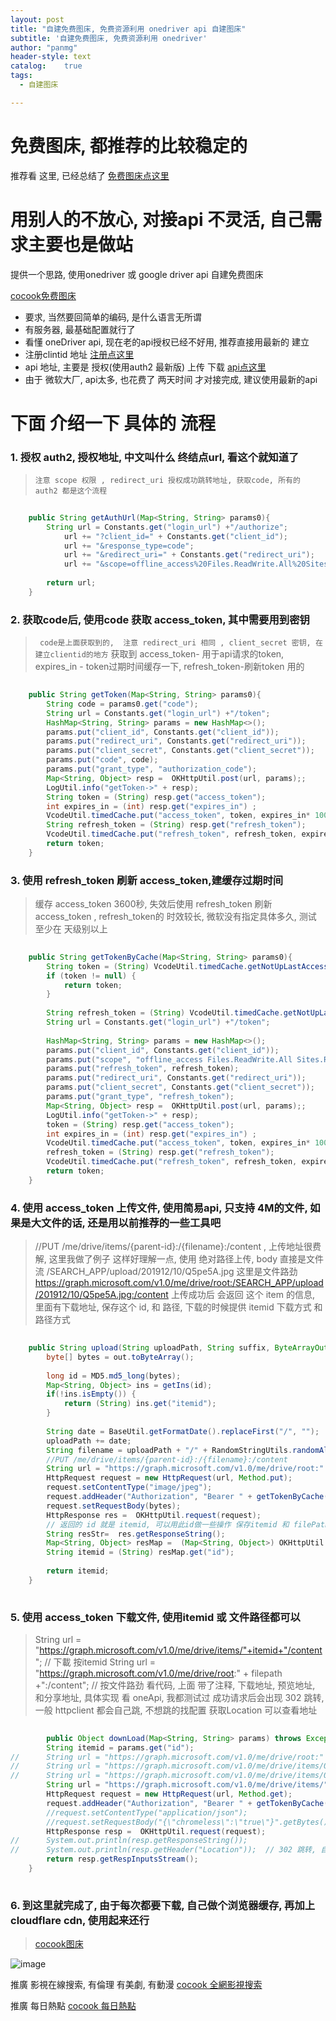 ```yaml
---
layout: post
title: "自建免费图床, 免费资源利用 onedriver api 自建图床"
subtitle: '自建免费图床, 免费资源利用 onedriver'
author: "panmg"
header-style: text
catalog:    true
tags:
  - 自建图床 

---
```



# 免费图床, 都推荐的比较稳定的
推荐看 这里, 已经总结了 [免费图床点这里](https://cocook.cn/2019/11/18/postimg-%E5%85%8D%E8%B4%B9%E5%9B%BE%E5%BA%8A/)



# 用别人的不放心, 对接api 不灵活, 自己需求主要也是做站

提供一个思路, 使用onedriver 或 google driver api 自建免费图床

[cocook免费图床](https://cocook.cn/2019/11/18/postimg-%E5%85%8D%E8%B4%B9%E5%9B%BE%E5%BA%8A/)

* 要求, 当然要回简单的编码, 是什么语言无所谓
* 有服务器, 最基础配置就行了
* 看懂 oneDriver api, 现在老的api授权已经不好用, 推荐直接用最新的 建立 
* 注册clintid 地址 [注册点这里](https://portal.azure.com/#blade/Microsoft_AAD_RegisteredApps/ApplicationMenuBlade/Overview/appId/a8baed3c-4a21-486f-9a5e-f4558f00b3f1/isMSAApp/)
* api 地址, 主要是 授权(使用auth2 最新版) 上传 下载 [api点这里](https://docs.microsoft.com/zh-cn/onedrive/developer/rest-api/api/driveitem_put_content?view=odsp-graph-online)
* 由于 微软大厂, api太多, 也花费了 两天时间 才对接完成, 建议使用最新的api

# 下面 介绍一下 具体的 流程

### 1. 授权 auth2, 授权地址, 中文叫什么 终结点url, 看这个就知道了 
	
> `注意 scope 权限 , redirect_uri 授权成功跳转地址, 获取code, 所有的 auth2 都是这个流程`

```java
	
	public String getAuthUrl(Map<String, String> params0){
		String url = Constants.get("login_url") +"/authorize";
			url += "?client_id=" + Constants.get("client_id");
			url += "&response_type=code";
			url += "&redirect_uri=" + Constants.get("redirect_uri");
			url += "&scope=offline_access%20Files.ReadWrite.All%20Sites.Read.All%20User.Read";
			
		return url;
	}

```


### 2. 获取code后, 使用code 获取 access_token, 其中需要用到密钥

> ` code是上面获取到的,  注意 redirect_uri 相同 , client_secret 密钥, 在建立clientid的地方`
>  获取到 access_token- 用于api请求的token,  expires_in - token过期时间缓存一下, refresh_token-刷新token 用的

```java
	
	public String getToken(Map<String, String> params0){
		String code = params0.get("code");
		String url = Constants.get("login_url") +"/token";
		HashMap<String, String> params = new HashMap<>();
		params.put("client_id", Constants.get("client_id"));
		params.put("redirect_uri", Constants.get("redirect_uri"));
		params.put("client_secret", Constants.get("client_secret"));
		params.put("code", code);
		params.put("grant_type", "authorization_code");
		Map<String, Object> resp =  OKHttpUtil.post(url, params);;
		LogUtil.info("getToken->" + resp);
		String token = (String) resp.get("access_token");
		int expires_in = (int) resp.get("expires_in") ;
		VcodeUtil.timedCache.put("access_token", token, expires_in* 1000);
		String refresh_token = (String) resp.get("refresh_token");
		VcodeUtil.timedCache.put("refresh_token", refresh_token, expires_in* 1000 * 36);
		return token;
	}

```
 
### 3. 使用 refresh_token 刷新 access_token,建缓存过期时间

>  缓存 access_token 3600秒, 失效后使用 refresh_token 刷新 access_token , refresh_token的 时效较长, 微软没有指定具体多久, 
>  测试 至少在 天级别以上

```java
	
	public String getTokenByCache(Map<String, String> params0){
		String token = (String) VcodeUtil.timedCache.getNotUpLastAccess("access_token");
		if (token != null) {
			return token;
		}
		
		String refresh_token = (String) VcodeUtil.timedCache.getNotUpLastAccess("refresh_token");
		String url = Constants.get("login_url") +"/token";
		
		HashMap<String, String> params = new HashMap<>();
		params.put("client_id", Constants.get("client_id"));
		params.put("scope", "offline_access Files.ReadWrite.All Sites.Read.All User.Read");
		params.put("refresh_token", refresh_token);
		params.put("redirect_uri", Constants.get("redirect_uri"));
		params.put("client_secret", Constants.get("client_secret"));
		params.put("grant_type", "refresh_token");
		Map<String, Object> resp =  OKHttpUtil.post(url, params);;
		LogUtil.info("getToken->" + resp);
		token = (String) resp.get("access_token");
		int expires_in = (int) resp.get("expires_in") ;
		VcodeUtil.timedCache.put("access_token", token, expires_in* 1000);
		refresh_token = (String) resp.get("refresh_token");
		VcodeUtil.timedCache.put("refresh_token", refresh_token, expires_in* 1000 * 36);
		return token;
	}

```


### 4. 使用 access_token 上传文件, 使用简易api, 只支持 4M的文件, 如果是大文件的话, 还是用以前推荐的一些工具吧

>  //PUT /me/drive/items/{parent-id}:/{filename}:/content , 上传地址很费解, 这里我做了例子
> 这样好理解一点, 使用 绝对路径上传, body 直接是文件流 
> /SEARCH_APP/upload/201912/10/Q5pe5A.jpg 这里是文件路劲
> https://graph.microsoft.com/v1.0/me/drive/root:/SEARCH_APP/upload/201912/10/Q5pe5A.jpg:/content
> 上传成功后 会返回 这个 item 的信息, 里面有下载地址, 保存这个 id, 和 路径, 下载的时候提供 itemid 下载方式 和路径方式

```java
	
	public String upload(String uploadPath, String suffix, ByteArrayOutputStream out) throws Exception{
		byte[] bytes = out.toByteArray();
		
		long id = MD5.md5_long(bytes);
		Map<String, Object> ins = getIns(id);
		if(!ins.isEmpty()) {
			return (String) ins.get("itemid");
		}
		
		String date = BaseUtil.getFormatDate().replaceFirst("/", "");
		uploadPath += date;
		String filename = uploadPath + "/" + RandomStringUtils.randomAlphanumeric(6) +"." + suffix;
		//PUT /me/drive/items/{parent-id}:/{filename}:/content
		String url = "https://graph.microsoft.com/v1.0/me/drive/root:" + filename +":/content";
		HttpRequest request = new HttpRequest(url, Method.put);
		request.setContentType("image/jpeg");
		request.addHeader("Authorization", "Bearer " + getTokenByCache(null));
		request.setRequestBody(bytes);
		HttpResponse res =  OKHttpUtil.request(request);
		// 返回的 id 就是 itemid, 可以用此id做一些操作 保存itemid 和 filePath
		String resStr=  res.getResponseString();
		Map<String, Object> resMap =  (Map<String, Object>) OKHttpUtil.deserialize(resStr);
		String itemid = (String) resMap.get("id");
		
		return itemid;
	}
	

```


### 5. 使用 access_token 下载文件, 使用itemid 或 文件路径都可以

>  String url = "https://graph.microsoft.com/v1.0/me/drive/items/"+itemid+"/content";  // 下載 按itemid
>  String url = "https://graph.microsoft.com/v1.0/me/drive/root:" + filepath +":/content"; // 按文件路劲
>  看代码, 上面 带了注释, 下载地址, 预览地址, 和分享地址, 具体实现 看 oneApi, 我都测试过
>  成功请求后会出现 302 跳转, 一般 httpclient 都会自己跳, 不想跳的找配置 获取Location 可以查看地址

```java
	
		public Object downLoad(Map<String, String> params) throws Exception{
		String itemid = params.get("id");
//		String url = "https://graph.microsoft.com/v1.0/me/drive/root:" + filepath +":/content"; // 按文件路劲
//		String url = "https://graph.microsoft.com/v1.0/me/drive/items/01RHKEMNKSNBGOHRSDPBHJI43LRLM62MV7/preview";  // 預覽按itemid
//		String url = "https://graph.microsoft.com/v1.0/me/drive/items/01RHKEMNKSNBGOHRSDPBHJI43LRLM62MV7/createLink"; // 分享按itemid
		String url = "https://graph.microsoft.com/v1.0/me/drive/items/"+itemid+"/content";  // 下載 按itemid
		HttpRequest request = new HttpRequest(url, Method.get);
		request.addHeader("Authorization", "Bearer " + getTokenByCache(null));
		//request.setContentType("application/json");
		//request.setRequestBody("{\"chromeless\":\"true\"}".getBytes());
		HttpResponse resp =  OKHttpUtil.request(request);
//		System.out.println(resp.getResponseString());
//		System.out.println(resp.getHeader("Location"));  // 302 跳转, 自动重新获取图片 URL
		return resp.getRespInputsStream();
	}
	
```


### 6. 到这里就完成了, 由于每次都要下载, 自己做个浏览器缓存, 再加上 cloudflare cdn, 使用起来还行

> [cocook图床](https://search.cocook.cn/imgpage)

![image](https://search.cocook.cn/archives/img/01RHKEMNL2P7NZ7CHZSVDYGGC5PLMZWPUE)



推廣 影視在線搜索, 有倫理 有美劇, 有動漫   [cocook 全網影視搜索](https://search.cocook.cn/)

推廣 每日熱點   [cocook 每日熱點](https://blog.cocook.cn/)

